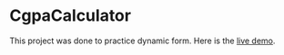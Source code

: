# CgpaCalculator

This project was done to practice dynamic form. Here is the [live demo](https://basic-calculator1237.netlify.app/).

